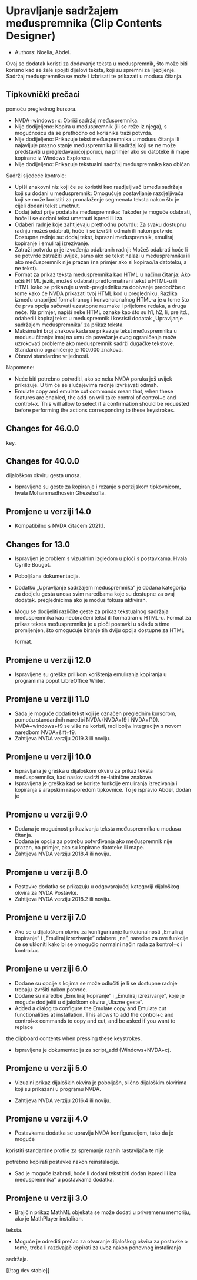 # Upravljanje sadržajem međuspremnika (Clip Contents Designer) #

*	Authors: Noelia, Abdel.

Ovaj se dodatak koristi za dodavanje teksta u međuspremnik, što može biti
korisno kad se žele spojiti dijelovi teksta, koji su spremni za
lijepljenje. Sadržaj međuspremnika se može i izbrisati te prikazati u modusu
čitanja.

## Tipkovnički prečaci ##

  pomoću preglednog kursora.





*	NVDA+windows+x: Obriši sadržaj međuspremnika.
*	Nije dodijeljeno: Kopira u međuspremnik (ili se reže iz njega), s
  mogućnošću da se prethodno od korisnika traži potvrda.
*	Nije dodijeljeno: Prikazuje tekst međuspremnika u modusu čitanja ili
  najavljuje prazno stanje međuspremnika ili sadržaj koji se ne može
  predstaviti u pregledavajućoj poruci, na primjer ako su datoteke ili mape
  kopirane iz Windows Explorera.
*	Nije dodijeljeno: Prikazuje tekstualni sadržaj međuspremnika kao običan

Sadrži sljedeće kontrole:

* Upiši znakovni niz koji će se koristiti kao razdjeljivač između sadržaja
  koji su dodani u međuspremnik: Omogućuje postavljanje razdjeljivača koji
  se može koristiti za pronalaženje segmenata teksta nakon što je cijeli
  dodani tekst umetnut.
* Dodaj tekst prije podataka međuspremnika: Također je moguće odabrati, hoće
  li se dodani tekst umetnuti ispred ili iza.
* Odaberi radnje koje zahtijevaju prethodnu potvrdu: Za svaku dostupnu
  radnju možeš odabrati, hoće li se izvršiti odmah ili nakon
  potvrde. Dostupne radnje su: dodaj tekst, isprazni međuspremnik, emuliraj
  kopiranje i emuliraj izrezivanje.
* Zatraži potvrdu prije izvođenja odabranih radnji: Možeš odabrati hoće li
  se potvrde zatražiti uvijek, samo ako se tekst nalazi u međuspremniku ili
  ako međuspremnik nije prazan (na primjer ako si kopirao/la datoteku, a ne
  tekst).
* Format za prikaz teksta međuspremnika kao HTML u načinu čitanja: Ako učiš
  HTML jezik, možeš odabrati predformatirani tekst u HTML-u ili HTML kako se
  prikazuje u web-pregledniku za dobivanje predodžbe o tome kako će NVDA
  prikazati tvoj HTML kod u pregledniku. Razlika između unaprijed
  formatiranog i konvencionalnog HTML-a je u tome što će prva opcija
  sačuvati uzastopne razmake i prijelome redaka, a druga neće. Na primjer,
  napiši neke HTML oznake kao što su h1, h2, li, pre itd., odaberi i kopiraj
  tekst u međuspremnik i kosristi dodatak „Upravljanje sadržajem
  međuspremnika” za prikaz teksta.
* Maksimalni broj znakova kada se prikazuje tekst međuspremnika u modusu
  čitanja: imaj na umu da povećanje ovog ograničenja može uzrokovati
  probleme ako međuspremnik sadrži dugačke tekstove. Standardno ograničenje
  je 100.000 znakova.
* Obnovi standardne vrijednosti.

Napomene:

*	Neće biti potrebno potvrditi, ako se neka NVDA poruka još uvijek
  prikazuje. U tim će se slučajevima radnje izvršavati odmah.
*	Emulate copy and emulate cut commands mean that, when these features are
  enabled, the add-on will take control of control+c and control+x. This
  will allow to select if a confirmation should be requested before
  performing the actions corresponding to these keystrokes.

## Changes for 46.0.0

  key.

## Changes for 40.0.0





  dijaloškom okviru gesta unosa.

* Ispravljene su geste za kopiranje i rezanje s perzijskom tipkovnicom,
  hvala Mohammadhosein Ghezelsofla.

## Promjene u verziji 14.0




* Kompatibilno s NVDA čitačem 2021.1.




## Changes for 13.0





* Ispravljen je problem s vizualnim izgledom u ploči s postavkama. Hvala
  Cyrille Bougot.
* Poboljšana dokumentacija.
* Dodatku „Upravljanje sadržajem međuspremnika” je dodana kategorija za
  dodjelu gesta unosa svim naredbama koje su dostupne za ovaj dodatak.
  preglednicima ako je modus fokusa aktiviran.

* Mogu se dodijeliti različite geste za prikaz tekstualnog sadržaja
  međuspremnika kao neobrađeni tekst ili formatiran u HTML-u. Format za
  prikaz teksta međuspremnika je u ploči postavki u skladu s time
  promijenjen, što omogućuje biranje tih dviju opcija dostupne za HTML

  format.

## Promjene u verziji 12.0

* Ispravljene su greške prilikom korištenja emuliranja kopiranja u
  programima poput LibreOffice Writer.

## Promjene u verziji 11.0

* Sada je moguće dodati tekst koji je označen preglednim kursorom, pomoću
  standardnih naredbi NVDA (NVDA+f9 i NVDA+f10). NVDA+windows+f9 se više ne
  koristi, radi boljw integracijw s novom naredbom NVDA+šift+f9.
* Zahtijeva NVDA verziju 2019.3 ili noviju.





## Promjene u verziji 10.0

* Ispravljana je greška u dijaloškom okviru za prikaz teksta međuspremnika,
  kad naslov sadrži ne-latinične znakove.
* Ispravljena je greška kad se koriste funkcije emuliranja izrezivanja i
  kopiranja s arapskim rasporedom tipkovnice. To je ispravio Abdel, dodan je

## Promjene u verziji 9.0

* Dodana je mogućnost prikazivanja teksta međuspremnika u modusu čitanja.
* Dodana je opcija za potrebu potvrđivanja ako međuspremnik nije prazan, na
  primjer, ako su kopirane datoteke ili mape.
* Zahtijeva NVDA verziju 2018.4 ili noviju.

## Promjene u verziji 8.0 ##

* Postavke dodatka se prikazuju u odgovarajućoj kategoriji dijaloškog okvira
  za NVDA Postavke.
* Zahtijeva NVDA verziju 2018.2 ili noviju.

## Promjene u verziji 7.0

* Ako se u dijaloškom okviru za konfiguriranje funkcionalnosti „Emuliraj
  kopiranje” i „Emuliraj izrezivanje” odabere „ne”, naredbe za ove funkcije
  će se ukloniti kako bi se omogućio normalni način rada za kontrol+c i
  kontrol+x.

## Promjene u verziji 6.0

*	Dodane su opcije s kojima se može odlučiti je li se dostupne radnje
  trebaju izvršiti nakon potvrde.
*	Dodane su naredbe „Emuliraj kopiranje” i „Emuliraj izrezivanje”, koje je
  moguće dodijeliti u dijaloškom okviru „Ulazne geste”.
*	Added a dialog to configure the Emulate copy and Emulate cut
  functionalities at installation. This allows to add the control+c and
  control+x commands to copy and cut, and be asked if you want to replace

  the clipboard contents when pressing these keystrokes.

*	Ispravljena je dokumentacija za script_add (Windows+NVDA+c).

## Promjene u verziji 5.0 ##

*	Vizualni prikaz dijaloških okvira je poboljašn, slično dijaloškim okvirima
  koji su prikazani u programu NVDA.

*	Zahtijeva NVDA verziju 2016.4 ili noviju.

## Promjene u verziji 4.0 ##


*	Postavkama dodatka se upravlja NVDA konfiguracijom, tako da je moguće

  koristiti standardne profile za spremanje raznih rastavljača te nije



  potrebno kopirati postavke nakon reinstalacije.

*	Sad je moguće izabrati, hoće li dodani tekst biti dodan ispred ili iza
  međuspremnika” u postavkama dodatka.

## Promjene u verziji 3.0 ##

*	Brajičin prikaz MathML objekata se može dodati u privremenu memoriju, ako
  je MathPlayer instaliran.

  teksta.
*	Moguće je odrediti prečac za otvaranje dijaloškog okvira za postavke
  o tome, treba li razdvajač kopirati za uvoz nakon ponovnog instaliranja


  sadržaja.

[[!tag dev stable]]
